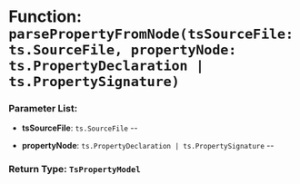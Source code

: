 # Function: `parsePropertyFromNode(tsSourceFile: ts.SourceFile, propertyNode: ts.PropertyDeclaration | ts.PropertySignature)`

    

### Parameter List:

- **tsSourceFile**: `ts.SourceFile` -- 

- **propertyNode**: `ts.PropertyDeclaration | ts.PropertySignature` -- 


### Return Type: `TsPropertyModel` 
